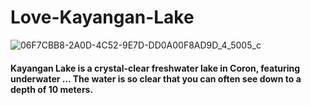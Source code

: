 # Love-Kayangan-Lake

![06F7CBB8-2A0D-4C52-9E7D-DD0A00F8AD9D_4_5005_c](https://user-images.githubusercontent.com/126774702/229323907-b6fdf7ba-7db9-4295-9925-4c582c411d04.jpeg)

#### Kayangan Lake is a crystal-clear freshwater lake in Coron, featuring underwater ... The water is so clear that you can often see down to a depth of 10 meters.
